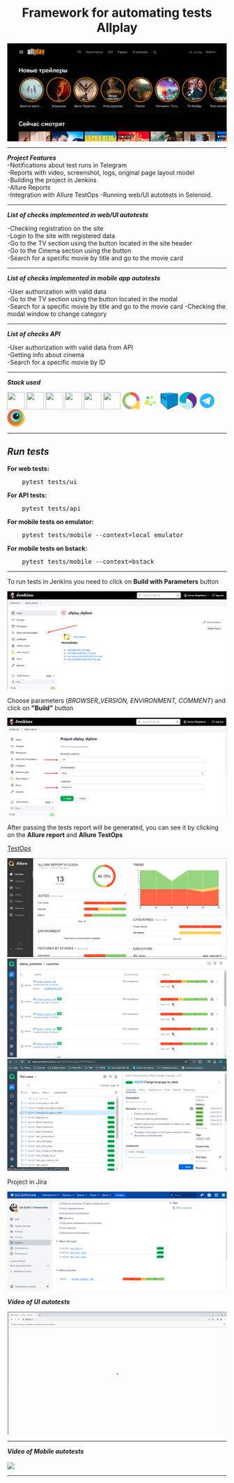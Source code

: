 <h1 align="center">Framework for automating tests Allplay</h1>

<img align="center" src="resources/images/site.png"/>  

***
***Project Features***  
-Notifications about test runs in Telegram  
-Reports with video, screenshot, logs, original page layout model  
-Building the project in Jenkins  
-Allure Reports  
-Integration with Allure TestOps
-Running web/UI autotests in Selenoid.


***
***List of checks implemented in web/UI autotests***

-Checking registration on the site   
-Login to the site with registered data     
-Go to the TV section using the button located in the site header  
-Go to the Cinema section using the button   
-Search for a specific movie by title and go to the movie card

***

***List of checks implemented in mobile app autotests***
 
-User authorization with valid data  
-Go to the TV section using the button located in the modal   
-Search for a specific movie by title and go to the movie card
-Checking the modal window to change category

***

***List of checks API***
 
-User authorization with valid data from API  
-Getting info about cinema   
-Search for a specific movie by ID

***


***Stack used***
<p align="left">
<img align="center" src="https://cdn.jsdelivr.net/gh/devicons/devicon@latest/icons/python/python-original-wordmark.svg" height="40" width="40" />
<img align="center" src="https://cdn.jsdelivr.net/gh/devicons/devicon@latest/icons/pycharm/pycharm-original.svg" height="40" width="40" />
<img align="center" src="https://cdn.jsdelivr.net/gh/devicons/devicon@latest/icons/jenkins/jenkins-original.svg" height="40" width="40" />
<img align="center" src="https://cdn.jsdelivr.net/gh/devicons/devicon@latest/icons/pytest/pytest-original.svg" height="40" width="40" />
<img align="center" src="https://cdn.jsdelivr.net/gh/devicons/devicon@latest/icons/jira/jira-original.svg" height="40" width="40" />
<img align="center" src="https://cdn.jsdelivr.net/gh/devicons/devicon@latest/icons/github/github-original.svg" height="40" width="40" />
<img align="center" src="resources/images/allure.png" height="40" width="40" />
<img align="center" src="resources/images/selene.png" height="40" width="40" />
<img align="center" src="resources/images/selenoid.png" height="40" width="40" />
<img align="center" src="resources/images/appium.png" height="40" width="40" />
<img align="center" src="resources/images/telegram.png" height="40" width="40" />
<img align="center" src="resources/images/browserstack.png" height="40" width="40" />

***  
***Run tests***
---


<p><b>For web tests:</b></p>
<pre>
    pytest tests/ui
</pre>
<p><b>For API tests:</b></p>
<pre>
    pytest tests/api
</pre>
<p><b>For mobile tests on emulator:</b></p>
<pre>
    pytest tests/mobile --context=local_emulator
</pre>
<p><b>For mobile tests on bstack:</b></p>
<pre>
    pytest tests/mobile --context=bstack
</pre>

---

<p> To run tests in Jenkins you need to click on <b>Build with Parameters</b> button</p>
<img src="resources/images/build.png" alt="build">
<p>Сhoose parameters (<i>BROWSER_VERSION, ENVIRONMENT, COMMENT</i>) and click on <b>"Build"</b> button</p>
<img src="resources/images/parametrs.png" alt="parameters">
<p>After passing the tests report will be generated, you can see it by clicking on the <b>Allure report</b> and <b>Allure TestOps</b></p>
<p><a href="https://allure.autotests.cloud/project/4275/dashboards">TestOps</a></p>
<img src="resources/images/allure_report.png" alt="allure-report">
<img src="resources/images/allure-result.png" alt="allure-result">
<img src="resources/images/allure-testcases.png" alt="allure-testOps">

<p>Project in Jira</p>
<img src="resources/images/jira_integration.png" alt="jira">

***Video of UI autotests***

<img align="center" src="resources/images/video_from-test.gif"/>  

***

***Video of Mobile autotests***

<img align="center" src="resources/images/mobile_test.gif"/>  

***